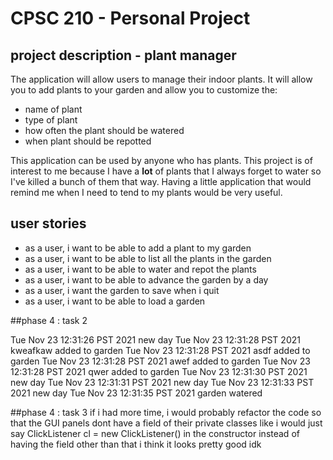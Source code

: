 # CPSC 210 - Personal Project

## project description - plant manager

The application will allow users to manage their indoor plants. It will allow you to add plants to your garden and 
allow you to customize the:
- name of plant
- type of plant
- how often the plant should be watered
- when plant should be repotted

This application can be used by anyone who has plants. This project is of interest to me because I have a **lot** of 
plants that I always forget to water so I've killed a bunch of them that way. Having a little application that would 
remind me when I need to tend to my plants would be very useful.

## user stories

- as a user, i want to be able to add a plant to my garden
- as a user, i want to be able to list all the plants in the garden
- as a user, i want to be able to water and repot the plants
- as a user, i want to be able to advance the garden by a day
- as a user, i want the garden to save when i quit
- as a user, i want to be able to load a garden

##phase 4 : task 2

Tue Nov 23 12:31:26 PST 2021
new day
Tue Nov 23 12:31:28 PST 2021
kweafkaw added to garden
Tue Nov 23 12:31:28 PST 2021
asdf added to garden
Tue Nov 23 12:31:28 PST 2021
awef added to garden
Tue Nov 23 12:31:28 PST 2021
qwer added to garden
Tue Nov 23 12:31:30 PST 2021
new day
Tue Nov 23 12:31:31 PST 2021
new day
Tue Nov 23 12:31:33 PST 2021
new day
Tue Nov 23 12:31:35 PST 2021
garden watered

##phase 4 : task 3
if i had more time, i would probably refactor the code so that the GUI panels dont have a field of their private classes
like i would just say 
ClickListener cl = new ClickListener() in the constructor instead of having the field
other than that i think it looks pretty good idk
